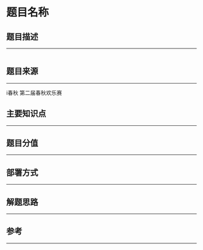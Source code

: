 # 题目名称

## 题目描述
---
```

```

## 题目来源
---
i春秋 第二届春秋欢乐赛

## 主要知识点
---


## 题目分值
---


## 部署方式
---


## 解题思路
---


## 参考
---
